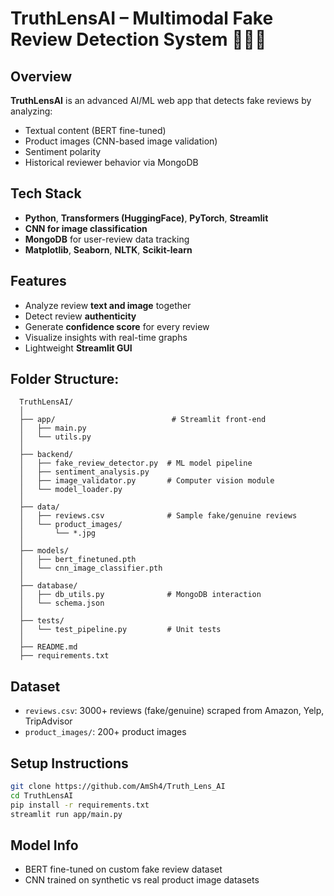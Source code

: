 # TruthLensAI – Multimodal Fake Review Detection System 🕵️‍♂️💬

##  Overview
**TruthLensAI** is an advanced AI/ML web app that detects fake reviews by analyzing:
-  Textual content (BERT fine-tuned)
-  Product images (CNN-based image validation)
-  Sentiment polarity
-  Historical reviewer behavior via MongoDB

##  Tech Stack
- **Python**, **Transformers (HuggingFace)**, **PyTorch**, **Streamlit**
- **CNN for image classification**
- **MongoDB** for user-review data tracking
- **Matplotlib**, **Seaborn**, **NLTK**, **Scikit-learn**

##  Features
- Analyze review **text and image** together
- Detect review **authenticity**
- Generate **confidence score** for every review
- Visualize insights with real-time graphs
- Lightweight **Streamlit GUI**

## Folder Structure:
      TruthLensAI/
      │
      ├── app/                          # Streamlit front-end
      │   ├── main.py
      │   └── utils.py
      │
      ├── backend/
      │   ├── fake_review_detector.py  # ML model pipeline
      │   ├── sentiment_analysis.py
      │   ├── image_validator.py       # Computer vision module
      │   └── model_loader.py
      │
      ├── data/
      │   ├── reviews.csv              # Sample fake/genuine reviews
      │   └── product_images/
      │       └── *.jpg
      │
      ├── models/
      │   ├── bert_finetuned.pth
      │   └── cnn_image_classifier.pth
      │
      ├── database/
      │   ├── db_utils.py              # MongoDB interaction
      │   └── schema.json
      │
      ├── tests/
      │   └── test_pipeline.py         # Unit tests
      │
      ├── README.md
      ├── requirements.txt



## Dataset
- `reviews.csv`: 3000+ reviews (fake/genuine) scraped from Amazon, Yelp, TripAdvisor
- `product_images/`: 200+ product images

## Setup Instructions
```bash
git clone https://github.com/AmSh4/Truth_Lens_AI
cd TruthLensAI
pip install -r requirements.txt
streamlit run app/main.py
```

## Model Info
- BERT fine-tuned on custom fake review dataset
- CNN trained on synthetic vs real product image datasets


